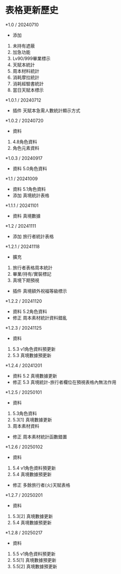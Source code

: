 # 表格更新歷史
*1.0	/ 20240710		
-	添加
  1. 未持有遮蔽
  2. 加急功能
  3. Lv90/999畢業標示
  4. 天賦本統計
  5. 周本材料統計
  6. 消耗摩拉統計
  7. 消耗經驗書統計
  8. 當日天賦本標示	
			
*1.0.1	/ 20240712		
-	插件	天賦本急需人數統計顯示方式	
			
*1.0.2	/ 20240720		
-	資料
  1. 4.8角色資料
  2. 角色元素資料

*1.0.3	/ 20240917		
-	資料	5.0角色資料

*1.1	/ 20241009		
-	資料	5.1角色資料	
-	添加	真境統計表格

*1.1.1	/ 20241101		
-	資料	真境數據

*1.2	/ 20241111		
-	添加	旅行者統計表格

*1.2.1	/ 20241118		
-	擴充
  1. 旅行者表格周本統計
  2. 畢業/持有/實裝標記
  3. 真境下期預視	
-	插件	真境額外祝福等級標示

*1.2.2	/ 20241120		
-	資料	5.2角色資料	
-	修正	周本素材統計資料錯亂

*1.2.3	/ 20241125
-	資料
  1. 5.3 v1角色資料預更新
  2. 5.3 真境數據預更新

*1.2.4  / 20241201

- 	資料	5.2 真境數據更新
- 	修正	5.3 真境統計-旅行者欄位在預視表格內無法作用

*1.2.5  / 20250101
-	資料
  1. 5.3角色資料
  2. 5.3[1] 真境數據更新
  3. 周本素材資料
-	修正	周本素材統計函數錯置

*1.2.6  / 20250102
-	資料
  1. 5.4 v1角色資料預更新
  2. 5.4 真境數據預更新
-	修正	多餘旅行者(火)天賦表格

*1.2.7  / 20250201
-	資料
  1. 5.3[2] 真境數據更新
  2. 5.4 真境數據預更新

*1.2.8  / 20250217
- 資料
1. 5.5 v1角色資料預更新
2. 5.5[1] 真境數據預更新
3. 5.5[2] 真境數據預更新
